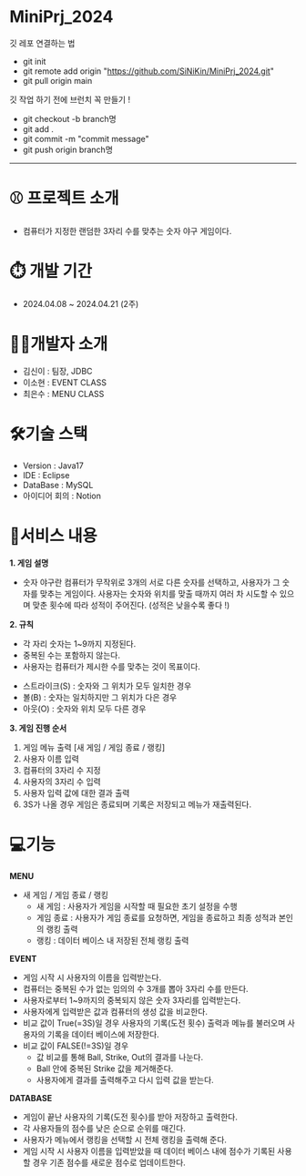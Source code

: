 # MiniPrj_2024

깃 레포 연결하는 법
- git init
- git remote add origin "https://github.com/SiNiKin/MiniPrj_2024.git"
- git pull origin main

깃 작업 하기 전에 브런치 꼭 만들기 !

- git checkout -b branch명
- git add .
- git commit -m "commit message"
- git push origin branch명

*******************************

# ⚾ 프로젝트 소개 
- 컴퓨터가 지정한 랜덤한 3자리 수를 맞추는 숫자 야구 게임이다.


# ⏱️ 개발 기간
- 2024.04.08 ~ 2024.04.21 (2주)


# 👩‍💻개발자 소개
- 김신이 : 팀장, JDBC
- 이소현 : EVENT CLASS
- 최은수 : MENU CLASS

# 🛠️기술 스택
- Version : Java17
- IDE : Eclipse
- DataBase : MySQL
- 아이디어 회의 : Notion

# 📝서비스 내용
**1. 게임 설명**
  - 숫자 야구란 컴퓨터가 무작위로 3개의 서로 다른 숫자를 선택하고, 사용자가 그 숫자를 맞추는 게임이다.
    사용자는 숫자와 위치를 맞출 때까지 여러 차 시도할 수 있으며 맞춘 횟수에 따라 성적이 주어진다.  (성적은 낮을수록 좋다 !)

**2. 규칙**
  + 각 자리 숫자는 1~9까지 지정된다.
  + 중복된 수는 포함하지 않는다.
  + 사용자는 컴퓨터가 제시한 수를 맞추는 것이 목표이다.
  - 스트라이크(S) : 숫자와 그 위치가 모두 일치한 경우
  - 볼(B) : 숫자는 일치하지만 그 위치가 다은 경우
  - 아웃(O) : 숫자와 위치 모두 다른 경우

**3. 게임 진행 순서**
  1. 게임 메뉴 출력 [새 게임 / 게임 종료 / 랭킹]
  2. 사용자 이름 입력
  3. 컴퓨터의 3자리 수 지정
  4. 사용자의 3자리 수 입력
  5. 사용자 입력 값에 대한 결과 출력
  6. 3S가 나올 경우 게임은 종료되며 기록은 저장되고 메뉴가 재출력된다.

# 💻기능
**MENU**
- 새 게임 / 게임 종료 / 랭킹
  - 새 게임 : 사용자가 게임을 시작할 때 필요한 초기 설정을 수행
  - 게임 종료 : 사용자가 게임 종료를 요청하면, 게임을 종료하고 최종 성적과 본인의 랭킹 출력
  - 랭킹 : 데이터 베이스 내 저장된 전체 랭킹 출력
 
**EVENT**
- 게임 시작 시 사용자의 이름을 입력받는다.
- 컴퓨터는 중복된 수가 없는 임의의 수 3개를 뽑아 3자리 수를 만든다.
- 사용자로부터 1~9까지의 중복되지 않은 숫자 3자리를 입력받는다.
- 사용자에게 입력받은 값과 컴퓨터의 생성 값을 비교한다.
- 비교 값이 True(=3S)일 경우
    사용자의 기록(도전 횟수) 출력과 메뉴를 불러오며 사용자의 기록을 데이터 베이스에 저장한다.
- 비교 값이 FALSE(!=3S)일 경우
  - 값 비교를 통해 Ball, Strike, Out의 결과를 나눈다.
  - Ball 안에 중복된 Strike 값을 제거해준다.
  - 사용자에게 결과를 출력해주고 다시 입력 값을 받는다.

**DATABASE**
- 게임이 끝난 사용자의 기록(도전 횟수)를 받아 저장하고 출력한다.
- 각 사용자들의 점수를 낮은 순으로 순위를 매긴다.
- 사용자가 메뉴에서 랭킹을 선택할 시 전체 랭킹을 출력해 준다.
- 게임 시작 시 사용자 이름을 입력받았을 때 데이터 베이스 내에 점수가 기록된 사용할 경우 기존 점수를 새로운 점수로 업데이트한다.
